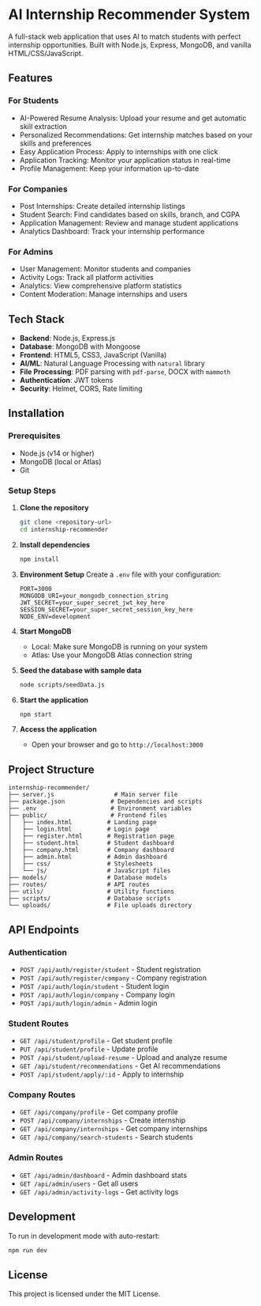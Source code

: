 # AI Internship Recommender System

A full-stack web application that uses AI to match students with perfect internship opportunities. Built with Node.js, Express, MongoDB, and vanilla HTML/CSS/JavaScript.

## Features

### For Students
- AI-Powered Resume Analysis: Upload your resume and get automatic skill extraction
- Personalized Recommendations: Get internship matches based on your skills and preferences
- Easy Application Process: Apply to internships with one click
- Application Tracking: Monitor your application status in real-time
- Profile Management: Keep your information up-to-date

### For Companies
- Post Internships: Create detailed internship listings
- Student Search: Find candidates based on skills, branch, and CGPA
- Application Management: Review and manage student applications
- Analytics Dashboard: Track your internship performance

### For Admins
- User Management: Monitor students and companies
- Activity Logs: Track all platform activities
- Analytics: View comprehensive platform statistics
- Content Moderation: Manage internships and users

## Tech Stack

- **Backend**: Node.js, Express.js
- **Database**: MongoDB with Mongoose
- **Frontend**: HTML5, CSS3, JavaScript (Vanilla)
- **AI/ML**: Natural Language Processing with `natural` library
- **File Processing**: PDF parsing with `pdf-parse`, DOCX with `mammoth`
- **Authentication**: JWT tokens
- **Security**: Helmet, CORS, Rate limiting

## Installation

### Prerequisites
- Node.js (v14 or higher)
- MongoDB (local or Atlas)
- Git

### Setup Steps

1. **Clone the repository**
   ```bash
   git clone <repository-url>
   cd internship-recommender
   ```

2. **Install dependencies**
   ```bash
   npm install
   ```

3. **Environment Setup**
   Create a `.env` file with your configuration:
   ```env
   PORT=3000
   MONGODB_URI=your_mongodb_connection_string
   JWT_SECRET=your_super_secret_jwt_key_here
   SESSION_SECRET=your_super_secret_session_key_here
   NODE_ENV=development
   ```

4. **Start MongoDB**
   - Local: Make sure MongoDB is running on your system
   - Atlas: Use your MongoDB Atlas connection string

5. **Seed the database with sample data**
   ```bash
   node scripts/seedData.js
   ```

6. **Start the application**
   ```bash
   npm start
   ```

7. **Access the application**
   - Open your browser and go to `http://localhost:3000`

## Project Structure

```
internship-recommender/
├── server.js                 # Main server file
├── package.json             # Dependencies and scripts
├── .env                     # Environment variables
├── public/                  # Frontend files
│   ├── index.html          # Landing page
│   ├── login.html          # Login page
│   ├── register.html       # Registration page
│   ├── student.html        # Student dashboard
│   ├── company.html        # Company dashboard
│   ├── admin.html          # Admin dashboard
│   ├── css/                # Stylesheets
│   └── js/                 # JavaScript files
├── models/                 # Database models
├── routes/                 # API routes
├── utils/                  # Utility functions
├── scripts/                # Database scripts
└── uploads/                # File uploads directory
```

## API Endpoints

### Authentication
- `POST /api/auth/register/student` - Student registration
- `POST /api/auth/register/company` - Company registration
- `POST /api/auth/login/student` - Student login
- `POST /api/auth/login/company` - Company login
- `POST /api/auth/login/admin` - Admin login

### Student Routes
- `GET /api/student/profile` - Get student profile
- `PUT /api/student/profile` - Update profile
- `POST /api/student/upload-resume` - Upload and analyze resume
- `GET /api/student/recommendations` - Get AI recommendations
- `POST /api/student/apply/:id` - Apply to internship

### Company Routes
- `GET /api/company/profile` - Get company profile
- `POST /api/company/internships` - Create internship
- `GET /api/company/internships` - Get company internships
- `GET /api/company/search-students` - Search students

### Admin Routes
- `GET /api/admin/dashboard` - Admin dashboard stats
- `GET /api/admin/users` - Get all users
- `GET /api/admin/activity-logs` - Get activity logs

## Development

To run in development mode with auto-restart:
```bash
npm run dev
```

## License

This project is licensed under the MIT License.
